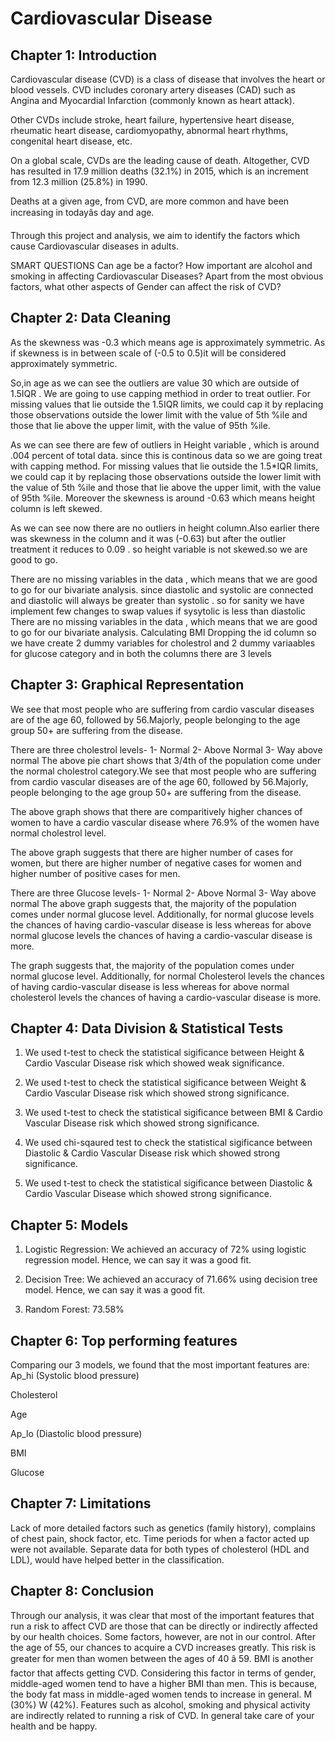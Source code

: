 # Cardiovascular Disease
 
## Chapter 1: Introduction
Cardiovascular disease (CVD) is a class of disease that involves the heart or blood vessels. CVD includes coronary artery diseases (CAD) such as Angina and Myocardial Infarction (commonly known as heart attack).

Other CVDs include stroke, heart failure, hypertensive heart disease, rheumatic heart disease, cardiomyopathy, abnormal heart rhythms, congenital heart disease, etc.

On a global scale, CVDs are the leading cause of death. Altogether, CVD has resulted in 17.9 million deaths (32.1%) in 2015, which is an increment from 12.3 million (25.8%) in 1990.

Deaths at a given age, from CVD, are more common and have been increasing in todayâs day and age.

Through this project and analysis, we aim to identify the factors which cause Cardiovascular diseases in adults.

SMART QUESTIONS
Can age be a factor?
How important are alcohol and smoking in affecting Cardiovascular Diseases?
Apart from the most obvious factors, what other aspects of Gender can affect the risk of CVD?
## Chapter 2: Data Cleaning

As the skewness was -0.3 which means age is approximately symmetric. As if skewness is in between scale of (-0.5 to 0.5)it will be considered approximately symmetric.

So,in age as we can see the outliers are value 30 which are outside of 1.5IQR . We are going to use capping methiod in order to treat outlier. For missing values that lie outside the 1.5IQR limits, we could cap it by replacing those observations outside the lower limit with the value of 5th %ile and those that lie above the upper limit, with the value of 95th %ile.

As we can see there are few of outliers in Height variable , which is around .004 percent of total data. since this is continous data so we are going treat with capping method. For missing values that lie outside the 1.5*IQR limits, we could cap it by replacing those observations outside the lower limit with the value of 5th %ile and those that lie above the upper limit, with the value of 95th %ile. Moreover the skewness is around -0.63 which means height column is left skewed.

As we can see now there are no outliers in height column.Also earlier there was skewness in the column and it was (-0.63) but after the outlier treatment it reduces to 0.09 . so height variable is not skewed.so we are good to go.

There are no missing variables in the data , which means that we are good to go for our bivariate analysis.
since diastolic and systolic are connected and diastolic will always be greater than systolic . so for sanity we have implement few changes to swap values if sysytolic is less than diastolic
There are no missing variables in the data , which means that we are good to go for our bivariate analysis.
Calculating BMI
Dropping the id column
so we have create 2 dummy variables for cholestrol and 2 dummy variaables for glucose category and in both the columns there are 3 levels

## Chapter 3: Graphical Representation

We see that most people who are suffering from cardio vascular diseases are of the age 60, followed by 56.Majorly, people belonging to the age group 50+ are suffering from the disease.

There are three cholestrol levels-
1- Normal
2- Above Normal
3- Way above normal
The above pie chart shows that 3/4th of the population come under the normal cholestrol category.We see that most people who are suffering from cardio vascular diseases are of the age 60, followed by 56.Majorly, people belonging to the age group 50+ are suffering from the disease.


The above graph shows that there are comparitively higher chances of women to have a cardio vascular disease where 76.9% of the women have normal cholestrol level.


The above graph suggests that there are higher number of cases for women, but there are higher number of negative cases for women and higher number of positive cases for men.

There are three Glucose levels-
1- Normal
2- Above Normal
3- Way above normal
The above graph suggests that, the majority of the population comes under normal glucose level. Additionally, for normal glucose levels the chances of having cardio-vascular disease is less whereas for above normal glucose levels the chances of having a cardio-vascular disease is more.

The graph suggests that, the majority of the population comes under normal glucose level. Additionally, for normal Cholesterol levels the chances of having cardio-vascular disease is less whereas for above normal cholesterol levels the chances of having a cardio-vascular disease is more.


## Chapter 4: Data Division & Statistical Tests

1. We used t-test to check the statistical sigificance between Height & Cardio Vascular Disease risk which showed weak significance.

2. We used t-test to check the statistical sigificance between Weight & Cardio Vascular Disease risk which showed strong significance.

3. We used t-test to check the statistical sigificance between BMI & Cardio Vascular Disease risk which showed strong significance.

4. We used chi-sqaured test to check the statistical sigificance between Diastolic & Cardio Vascular Disease risk which showed strong significance.

5. We used t-test to check the statistical sigificance between Diastolic & Cardio Vascular Disease which showed strong significance.

## Chapter 5: Models

1. Logistic Regression: We achieved an accuracy of 72% using logistic regression model. Hence, we can say it was a good fit.

2. Decision Tree: We achieved an accuracy of 71.66% using decision tree model. Hence, we can say it was a good fit.

3. Random Forest: 73.58%


## Chapter 6: Top performing features
Comparing our 3 models, we found that the most important features are:
Ap_hi (Systolic blood pressure)

Cholesterol

Age

Ap_lo (Diastolic blood pressure)

BMI

Glucose


## Chapter 7: Limitations

Lack of more detailed factors such as genetics (family history), complains of chest pain, shock factor, etc.
Time periods for when a factor acted up were not available.
Separate data for both types of cholesterol (HDL and LDL), would have helped better in the classification.
## Chapter 8: Conclusion

Through our analysis, it was clear that most of the important features that run a risk to affect CVD are those that can be directly or indirectly affected by our health choices.
Some factors, however, are not in our control. After the age of 55, our chances to acquire a CVD increases greatly. This risk is greater for men than women between the ages of 40 â 59.
BMI is another factor that affects getting CVD. Considering this factor in terms of gender, middle-aged women tend to have a higher BMI than men. This is because, the body fat mass in middle-aged women tends to increase in general. M (30%) W (42%).
Features such as alcohol, smoking and physical activity are indirectly related to running a risk of CVD.
In general take care of your health and be happy.
